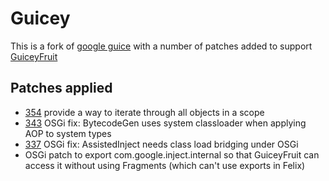 # Guicey

This is a fork of [google guice](http://code.google.com/p/google-guice/) with a number of patches
added to support [GuiceyFruit](http://code.google.com/p/guiceyfruit/)


## Patches applied

* [354](http://code.google.com/p/google-guice/issues/detail?id=354) provide a way to iterate through all objects in a scope
* [343](http://code.google.com/p/google-guice/issues/detail?id=343) OSGi fix: BytecodeGen uses system classloader when applying AOP to system types
* [337](http://code.google.com/p/google-guice/issues/detail?id=337) OSGi fix: AssistedInject needs class load bridging under OSGi
* OSGi patch to export com.google.inject.internal so that GuiceyFruit can access it without using Fragments (which can't use exports in Felix)
